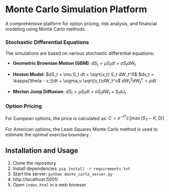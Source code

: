 # Monte Carlo Simulation Platform

A comprehensive platform for option pricing, risk analysis, and financial modeling using Monte Carlo methods.

### Stochastic Differential Equations
The simulations are based on various stochastic differential equations:

- **Geometric Brownian Motion (GBM)**:
  $dS_t = \mu S_t dt + \sigma S_t dW_t$

- **Heston Model**:
  $dS_t = \mu S_t dt + \sqrt{v_t} S_t dW_t^S$
  $dv_t = \kappa(\theta - v_t)dt + \sigma_v \sqrt{v_t}dW_t^v$
  $dW_t^S dW_t^v = \rho dt$

- **Merton Jump Diffusion**:
  $dS_t = \mu S_t dt + \sigma S_t dW_t + S_t dJ_t$

### Option Pricing
For European options, the price is calculated as:
$C = e^{-rT} \mathbb{E}[\max(S_T - K, 0)]$

For American options, the Least Squares Monte Carlo method is used to estimate the optimal exercise boundary.

## Installation and Usage

1. Clone the repository
2. Install dependencies: `pip install -r requirements.txt`
3. Start the server: `python monte_carlo_server.py`
4. http://localhost:5001/
5. Open `index.html` in a web browser

